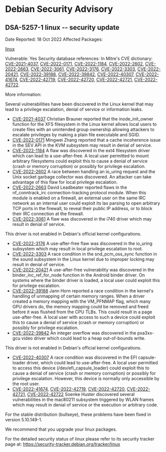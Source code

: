
Debian Security Advisory
========================


DSA-5257-1 linux -- security update
-----------------------------------



Date Reported:
18 Oct 2022
Affected Packages:

[linux](https://packages.debian.org/src:linux)

Vulnerable:
Yes
Security database references:
In Mitre's CVE dictionary: [CVE-2021-4037](https://security-tracker.debian.org/tracker/CVE-2021-4037), [CVE-2022-0171](https://security-tracker.debian.org/tracker/CVE-2022-0171), [CVE-2022-1184](https://security-tracker.debian.org/tracker/CVE-2022-1184), [CVE-2022-2602](https://security-tracker.debian.org/tracker/CVE-2022-2602), [CVE-2022-2663](https://security-tracker.debian.org/tracker/CVE-2022-2663), [CVE-2022-3061](https://security-tracker.debian.org/tracker/CVE-2022-3061), [CVE-2022-3176](https://security-tracker.debian.org/tracker/CVE-2022-3176), [CVE-2022-3303](https://security-tracker.debian.org/tracker/CVE-2022-3303), [CVE-2022-20421](https://security-tracker.debian.org/tracker/CVE-2022-20421), [CVE-2022-39188](https://security-tracker.debian.org/tracker/CVE-2022-39188), [CVE-2022-39842](https://security-tracker.debian.org/tracker/CVE-2022-39842), [CVE-2022-40307](https://security-tracker.debian.org/tracker/CVE-2022-40307), [CVE-2022-41674](https://security-tracker.debian.org/tracker/CVE-2022-41674), [CVE-2022-42719](https://security-tracker.debian.org/tracker/CVE-2022-42719), [CVE-2022-42720](https://security-tracker.debian.org/tracker/CVE-2022-42720), [CVE-2022-42721](https://security-tracker.debian.org/tracker/CVE-2022-42721), [CVE-2022-42722](https://security-tracker.debian.org/tracker/CVE-2022-42722).  

More information:

Several vulnerabilities have been discovered in the Linux kernel that
may lead to a privilege escalation, denial of service or information
leaks.


* [CVE-2021-4037](https://security-tracker.debian.org/tracker/CVE-2021-4037)
Christian Brauner reported that the inode\_init\_owner function for
 the XFS filesystem in the Linux kernel allows local users to create
 files with an unintended group ownership allowing attackers to
 escalate privileges by making a plain file executable and SGID.
* [CVE-2022-0171](https://security-tracker.debian.org/tracker/CVE-2022-0171)
Mingwei Zhang reported that a cache incoherence issue in the SEV API
 in the KVM subsystem may result in denial of service.
* [CVE-2022-1184](https://security-tracker.debian.org/tracker/CVE-2022-1184)
A flaw was discovered in the ext4 filesystem driver which can lead
 to a use-after-free. A local user permitted to mount arbitrary
 filesystems could exploit this to cause a denial of service (crash
 or memory corruption) or possibly for privilege escalation.
* [CVE-2022-2602](https://security-tracker.debian.org/tracker/CVE-2022-2602)
A race between handling an io\_uring request and the Unix socket
 garbage collector was discovered. An attacker can take advantage of
 this flaw for local privilege escalation.
* [CVE-2022-2663](https://security-tracker.debian.org/tracker/CVE-2022-2663)
David Leadbeater reported flaws in the nf\_conntrack\_irc
 connection-tracking protocol module. When this module is enabled
 on a firewall, an external user on the same IRC network as an
 internal user could exploit its lax parsing to open arbitrary TCP
 ports in the firewall, to reveal their public IP address, or to
 block their IRC connection at the firewall.
* [CVE-2022-3061](https://security-tracker.debian.org/tracker/CVE-2022-3061)
A flaw was discovered in the i740 driver which may result in denial
 of service.


This driver is not enabled in Debian's official kernel
 configurations.
* [CVE-2022-3176](https://security-tracker.debian.org/tracker/CVE-2022-3176)
A use-after-free flaw was discovered in the io\_uring subsystem which
 may result in local privilege escalation to root.
* [CVE-2022-3303](https://security-tracker.debian.org/tracker/CVE-2022-3303)
A race condition in the snd\_pcm\_oss\_sync function in the sound
 subsystem in the Linux kernel due to improper locking may result in
 denial of service.
* [CVE-2022-20421](https://security-tracker.debian.org/tracker/CVE-2022-20421)
A use-after-free vulnerability was discovered in the
 binder\_inc\_ref\_for\_node function in the Android binder driver. On
 systems where the binder driver is loaded, a local user could
 exploit this for privilege escalation.
* [CVE-2022-39188](https://security-tracker.debian.org/tracker/CVE-2022-39188)
Jann Horn reported a race condition in the kernel's handling of
 unmapping of certain memory ranges. When a driver created a
 memory mapping with the VM\_PFNMAP flag, which many GPU drivers do,
 the memory mapping could be removed and freed before it was
 flushed from the CPU TLBs. This could result in a page use-after-free.
 A local user with access to such a device could exploit
 this to cause a denial of service (crash or memory corruption) or
 possibly for privilege escalation.
* [CVE-2022-39842](https://security-tracker.debian.org/tracker/CVE-2022-39842)
An integer overflow was discovered in the pxa3xx-gcu video driver
 which could lead to a heap out-of-bounds write.


This driver is not enabled in Debian's official kernel
 configurations.
* [CVE-2022-40307](https://security-tracker.debian.org/tracker/CVE-2022-40307)
A race condition was discovered in the EFI capsule-loader driver,
 which could lead to use-after-free. A local user permitted to
 access this device (/dev/efi\_capsule\_loader) could exploit this to
 cause a denial of service (crash or memory corruption) or possibly
 for privilege escalation. However, this device is normally only
 accessible by the root user.
* [CVE-2022-41674](https://security-tracker.debian.org/tracker/CVE-2022-41674),
 [CVE-2022-42719](https://security-tracker.debian.org/tracker/CVE-2022-42719),
 [CVE-2022-42720](https://security-tracker.debian.org/tracker/CVE-2022-42720),
 [CVE-2022-42721](https://security-tracker.debian.org/tracker/CVE-2022-42721),
 [CVE-2022-42722](https://security-tracker.debian.org/tracker/CVE-2022-42722)
Soenke Huster discovered several vulnerabilities in the mac80211
 subsystem triggered by WLAN frames which may result in denial of
 service or the execution or arbitrary code.


For the stable distribution (bullseye), these problems have been fixed in
version 5.10.149-1.


We recommend that you upgrade your linux packages.


For the detailed security status of linux please refer to its security
tracker page at:
<https://security-tracker.debian.org/tracker/linux>





